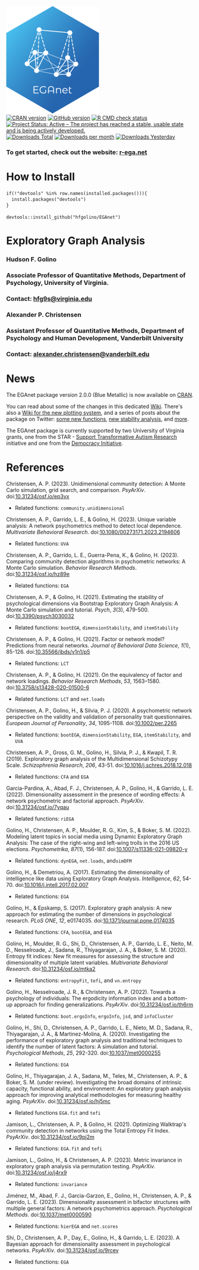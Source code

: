 <img src="inst/EGAnet_hex_2.png" width = 250 />

<div id="badges"><!-- pkgdown markup -->
<a href="https://CRAN.R-project.org/package=EGAnet"><img border="0" src="https://www.r-pkg.org/badges/version/EGAnet?color=blue" alt="CRAN version"/></a>
<a href="https://github.com/hfgolino/EGAnet/releases"><img src="https://img.shields.io/github/v/release/hfgolino/EGAnet" alt="GitHub version"/></a>
<a href="https://github.com/hfgolino/EGAnet/actions/workflows/r.yml"><img border="0" src="https://github.com/hfgolino/EGAnet/actions/workflows/r.yml/badge.svg" alt="R CMD check status"/></a> </br>
<a href="https://www.repostatus.org/#active"><img border="0" src="https://www.repostatus.org/badges/latest/active.svg" alt="Project Status: Active – The project has reached a stable, usable state and is being actively developed."/></a>
<a href="https://r-ega.net"><img border="0" src="https://cranlogs.r-pkg.org/badges/grand-total/EGAnet?color=blue" alt="Downloads Total"/></a>
<a href="https://r-ega.net"><img border="0" src="http://cranlogs.r-pkg.org/badges/EGAnet?color=blue" alt="Downloads per month"/></a>
<a href="https://r-ega.net"><img border="0" src="http://cranlogs.r-pkg.org/badges/last-day/EGAnet" alt="Downloads Yesterday"/></a>
</div>

### To get started, check out the website: [r-ega.net](https://r-ega.net) ###

How to Install
=============
```
if(!"devtools" %in% row.names(installed.packages())){
  install.packages("devtools")
}

devtools::install_github("hfgolino/EGAnet")
```

Exploratory Graph Analysis
=============
### Hudson F. Golino ###
### Associate Professor of Quantitative Methods, Department of Psychology, University of Virginia. ###
### Contact: <hfg9s@virginia.edu> ###

### Alexander P. Christensen ###
### Assistant Professor of Quantitative Methods, Department of Psychology and Human Development, Vanderbilt University
###
### Contact: <alexander.christensen@vanderbilt.edu> ###


News
============

The EGAnet package version 2.0.0 (Blue Metallic) is now available on [CRAN](https://cran.r-project.org/web/packages/EGAnet/index.html).

You can read about some of the changes in this dedicated [Wiki](https://github.com/hfgolino/EGAnet/wiki/What's-Changed%3F). There's also a [Wiki for the new plotting system](https://github.com/hfgolino/EGAnet/wiki/Plots-in-%7BEGAnet%7D), and a series of posts about the package on Twitter: [some new functions](https://twitter.com/GolinoHudson/status/1691800126866829739?s=20), [new stability analysis](https://twitter.com/GolinoHudson/status/1684912389194436610?s=20), and [more](https://twitter.com/GolinoHudson/).

The EGAnet package is currently supported by two University of Virginia grants, one from the STAR - [Support Transformative Autism Research](https://curry.virginia.edu/faculty-research/centers-labs-projects/supporting-transformative-autism-research-star) initiative and one from the [Democracy Initiative](http://democracyinitiative.virginia.edu).

References
============

Christensen, A. P. (2023). Unidimensional community detection: A Monte Carlo simulation, grid search, and comparison. *PsyArXiv*. doi:[10.31234/osf.io/ep3vx](https://doi.org/10.31234/osf.io/ep3vx)
+ Related functions: `community.unidimensional`

Christensen, A. P., Garrido, L. E., & Golino, H. (2023). Unique variable analysis: A network psychometrics method to detect local dependence. *Multivariate Behavioral Research*. doi:[10.1080/00273171.2023.2194606](https://doi.org/10.1080/00273171.2023.2194606)
+ Related functions: `UVA`

Christensen, A. P., Garrido, L. E., Guerra-Pena, K., & Golino, H. (2023). Comparing community detection algorithms in psychometric networks: A Monte Carlo simulation. *Behavior Research Methods*. doi:[10.31234/osf.io/hz89e](https://doi.org/10.31234/osf.io/hz89e)
+ Related functions: `EGA`

Christensen, A. P., & Golino, H. (2021).
Estimating the stability of psychological dimensions via Bootstrap Exploratory Graph Analysis: A Monte Carlo simulation and tutorial. *Psych*, *3*(3), 479-500.
doi:[10.3390/psych3030032](https://doi.org/10.3390/psych3030032)
+ Related functions: `bootEGA`, `dimensionStability`, and `itemStability`

Christensen, A. P., & Golino, H. (2021). Factor or network model? Predictions from neural networks. *Journal of Behavioral Data Science*, *1*(1), 85-126. doi:[10.35566/jbds/v1n1/p5](https://doi.org/10.35566/jbds/v1n1/p5)
+ Related functions: `LCT`

Christensen, A. P., & Golino, H. (2021). On the equivalency of factor and network loadings. *Behavior Research Methods*, *53*, 1563–1580. doi:[10.3758/s13428-020-01500-6](https://doi.org/10.3758/s13428-020-01500-6)
+ Related functions: `LCT` and `net.loads`

Christensen, A. P., Golino, H., & Silvia, P. J. (2020). A psychometric network perspective on the validity and validation of personality trait questionnaires. *European Journal of Personality*, *34*, 1095-1108. doi:[10.1002/per.2265](https://doi.org/10.1002/per.2265)
+ Related functions: `bootEGA`, `dimensionStability`, `EGA`, `itemStability`, and `UVA`

Christensen, A. P., Gross, G. M., Golino, H., Silvia, P. J., & Kwapil, T. R. (2019). Exploratory graph analysis of the Multidimensional Schizotypy Scale. *Schizophrenia Research*, *206*, 43-51. doi:[10.1016/j.schres.2018.12.018](https://doi.org/10.1016/j.schres.2018.12.018)
+ Related functions: `CFA` and `EGA`

Garcia-Pardina, A., Abad, F. J., Christensen, A. P., Golino, H., & Garrido, L. E. (2022). Dimensionality assessment in the presence of wording effects: A network psychometric and factorial approach. *PsyArXiv*. doi:[10.31234/osf.io/7yqau](https://doi.org/10.31234/osf.io/7yqau)
+ Related functions: `riEGA`

Golino, H., Christensen, A. P., Moulder, R. G., Kim, S., & Boker, S. M. (2022). Modeling latent topics in social media using Dynamic Exploratory Graph Analysis: The case of the right-wing and left-wing trolls in the 2016 US elections. *Psychometrika*, *87*(1), 156-187. doi:[10.1007/s11336-021-09820-y](https://doi.org/10.1007/s11336-021-09820-y)
+ Related functions: `dynEGA`, `net.loads`, and`simDFM`

Golino, H., & Demetriou, A. (2017). Estimating the dimensionality of intelligence like data using Exploratory Graph Analysis. *Intelligence*, *62*, 54-70. doi:[10.1016/j.intell.2017.02.007](https://doi.org/10.1016/j.intell.2017.02.007)
+ Related functions: `EGA`

Golino, H., & Epskamp, S. (2017). Exploratory graph analysis: A new approach for estimating the number of dimensions in psychological research. *PLoS ONE*, *12*, e0174035. doi:[10.1371/journal.pone.0174035](https://doi.org/10.1371/journal.pone.0174035)
+ Related functions: `CFA`, `bootEGA`, and `EGA`

Golino, H., Moulder, R. G., Shi, D., Christensen, A. P., Garrido, L. E., Neito, M. D., Nesselroade, J., Sadana, R., Thiyagarajan, J. A., & Boker, S. M. (2020). Entropy fit indices: New fit measures for assessing the structure and dimensionality of multiple latent variables. *Multivariate Behavioral Research*. doi:[10.31234/osf.io/mtka2](https://doi.org/10.31234/osf.io/mtka2)
+ Related functions: `entropyFit`, `tefi`, and `vn.entropy`

Golino, H., Nesselroade, J. R., & Christensen, A. P. (2022). Towards a psychology of individuals: The ergodicity information index and a bottom-up approach for finding generalizations. *PsyArXiv*. doi:[10.31234/osf.io/th6rm](https://doi.org/10.31234/osf.io/th6rm)
+ Related functions: `boot.ergoInfo`, `ergoInfo`, `jsd`, and `infoCluster`

Golino, H., Shi, D., Christensen, A. P., Garrido, L. E., Nieto, M. D., Sadana, R., Thiyagarajan, J. A., & Martinez-Molina, A. (2020). Investigating the performance of exploratory graph analysis and traditional techniques to identify the number of latent factors: A simulation and tutorial. *Psychological Methods*, *25*, 292-320. doi:[10.1037/met0000255](https://doi.org/10.1037/met0000255)
+ Related functions: `EGA`

Golino, H., Thiyagarajan, J. A., Sadana, M., Teles, M., Christensen, A. P., & Boker, S. M. (under review). Investigating the broad domains of intrinsic capacity, functional ability, and environment: An exploratory graph analysis approach for improving analytical methodologies for measuring healthy aging. *PsyArXiv*. doi:[10.31234/osf.io/hj5mc](https://doi.org/10.31234/osf.io/hj5mc)
+ Related functions `EGA.fit` and `tefi`

Jamison, L., Christensen, A. P., & Golino, H. (2021). Optimizing Walktrap's community detection in networks using the Total Entropy Fit Index. *PsyArXiv*. doi:[10.31234/osf.io/9pj2m](https://doi.org/10.31234/osf.io/9pj2m)
+ Related functions: `EGA.fit` and `tefi`
  
Jamison, L., Golino, H., & Christensen, A. P. (2023). Metric invariance in exploratory graph analysis via permutation testing. *PsyArXiv*. doi:[10.31234/osf.io/j4rx9](https://doi.org/10.31234/osf.io/j4rx9)
+ Related functions: `invariance`

Jiménez, M., Abad, F. J., Garcia-Garzon, E., Golino, H., Christensen, A. P., & Garrido, L. E. (2023). Dimensionality assessment in bifactor structures with multiple general factors: A network psychometrics approach. *Psychological Methods*. doi:[10.1037/met0000590](https://doi.org/10.1037/met0000590)
+ Related functions: `hierEGA` and `net.scores`
  
Shi, D., Christensen, A. P., Day, E., Golino, H., & Garrido, L. E. (2023). A Bayesian approach for dimensionality assessment in psychological networks. *PsyArXiv*. doi:[10.31234/osf.io/9rcev](https://doi.org/10.31234/osf.io/9rcev)
+ Related functions: `EGA`

